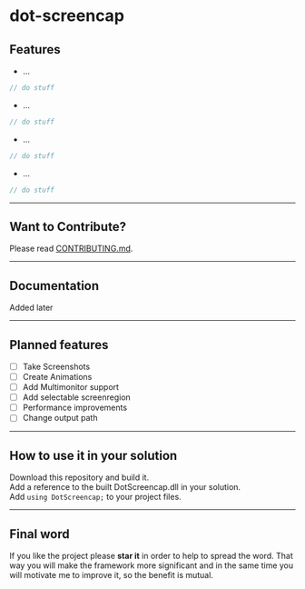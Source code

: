 # dot-screencap

## Features
+ ...

 ``` csharp
// do stuff
 ```
+ ...  

 ``` csharp
// do stuff
 ```

+ ... 

 ``` csharp
// do stuff
 ```

+ ...  

 ``` csharp
// do stuff
 ```

***

## Want to Contribute?
Please read [CONTRIBUTING.md](https://github.com/Speisaa/dot-screencap/blob/master/CONTRIBUTING.md).

***

## Documentation
Added later

***

## Planned features
- [ ] Take Screenshots
- [ ] Create Animations
- [ ] Add Multimonitor support
- [ ] Add selectable screenregion
- [ ] Performance improvements
- [ ] Change output path

***

## How to use it in your solution
Download this repository and build it.  
Add a reference to the built DotScreencap.dll in your solution.  
Add `using DotScreencap;` to your project files.

***

## Final word
If you like the project please **star it** in order to help to spread the word. That way you will make the framework more significant and in the same time you will motivate me to improve it, so the benefit is mutual.
